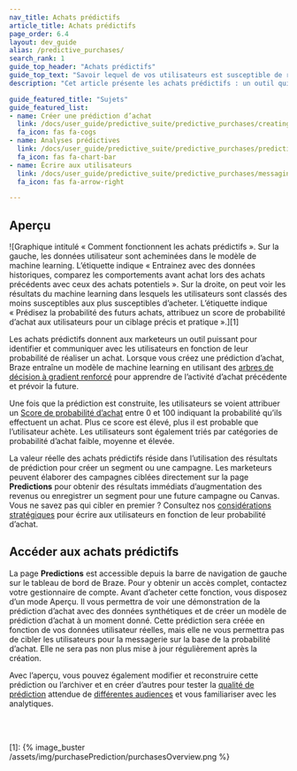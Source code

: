 ```yaml
---
nav_title: Achats prédictifs
article_title: Achats prédictifs
page_order: 6.4
layout: dev_guide
alias: /predictive_purchases/
search_rank: 1
guide_top_header: "Achats prédictifs"
guide_top_text: "Savoir lequel de vos utilisateurs est susceptible de réaliser un achat est une connaissance cruciale pour les entreprises en croissance. Sans cela, comment décidez-vous quelles campagnes construire ? Qui devrait recevoir des remises et des promotions ? Où dépenser un budget limité ? Braze aide à répondre à ces questions grâce aux Achats prédictifs, un modèle de machine learning qui permet aux équipes marketing de comprendre le comportement d’achat futur et de concentrer leurs ressources sur les campagnes maximisant les revenus."
description: "Cet article présente les achats prédictifs : un outil qui permet aux marketeurs d’identifier et de communiquer avec des utilisateurs en fonction de leur probabilité de réaliser un achat. "

guide_featured_title: "Sujets"
guide_featured_list:
- name: Créer une prédiction d’achat
  link: /docs/user_guide/predictive_suite/predictive_purchases/creating_a_purchase_prediction/
  fa_icon: fas fa-cogs
- name: Analyses prédictives
  link: /docs/user_guide/predictive_suite/predictive_purchases/prediction_analytics/
  fa_icon: fas fa-chart-bar
- name: Écrire aux utilisateurs
  link: /docs/user_guide/predictive_suite/predictive_purchases/messaging_users/
  fa_icon: fas fa-arrow-right

---
```


## Aperçu

![Graphique intitulé « Comment fonctionnent les achats prédictifs ». Sur la gauche, les données utilisateur sont acheminées dans le modèle de machine learning. L’étiquette indique « Entrainez avec des données historiques, comparez les comportements avant achat lors des achats précédents avec ceux des achats potentiels ». Sur la droite, on peut voir les résultats du machine learning dans lesquels les utilisateurs sont classés des moins susceptibles aux plus susceptibles d’acheter. L’étiquette indique « Prédisez la probabilité des futurs achats, attribuez un score de probabilité d’achat aux utilisateurs pour un ciblage précis et pratique ».][1]

Les achats prédictifs donnent aux marketeurs un outil puissant pour identifier et communiquer avec les utilisateurs en fonction de leur probabilité de réaliser un achat.  Lorsque vous créez une prédiction d’achat, Braze entraîne un modèle de machine learning en utilisant des [arbres de décision à gradient renforcé](https://en.wikipedia.org/wiki/Gradient_boosting) pour apprendre de l’activité d’achat précédente et prévoir la future. 

Une fois que la prédiction est construite, les utilisateurs se voient attribuer un [Score de probabilité d’achat]({{site.baseurl}}/user_guide/predictive_suite/predictive_purchases/prediction_analytics/#purchase_score) entre 0 et 100 indiquant la probabilité qu’ils effectuent un achat. Plus ce score est élevé, plus il est probable que l’utilisateur achète. Les utilisateurs sont également triés par catégories de probabilité d’achat faible, moyenne et élevée. 

La valeur réelle des achats prédictifs réside dans l’utilisation des résultats de prédiction pour créer un segment ou une campagne. Les marketeurs peuvent élaborer des campagnes ciblées directement sur la page **Predictions** pour obtenir des résultats immédiats d’augmentation des revenus ou enregistrer un segment pour une future campagne ou Canvas. Vous ne savez pas qui cibler en premier ? Consultez nos [considérations stratégiques]({{site.baseurl}}/user_guide/predictive_suite/predictive_purchases/messaging_users/#strategy) pour écrire aux utilisateurs en fonction de leur probabilité d’achat.

## Accéder aux achats prédictifs

La page **Predictions** est accessible depuis la barre de navigation de gauche sur le tableau de bord de Braze. Pour y obtenir un accès complet, contactez votre gestionnaire de compte. Avant d’acheter cette fonction, vous disposez d’un mode Aperçu. Il vous permettra de voir une démonstration de la prédiction d’achat avec des données synthétiques et de créer un modèle de prédiction d’achat à un moment donné. Cette prédiction sera créée en fonction de vos données utilisateur réelles, mais elle ne vous permettra pas de cibler les utilisateurs pour la messagerie sur la base de la probabilité d’achat. Elle ne sera pas non plus mise à jour régulièrement après la création.

Avec l’aperçu, vous pouvez également modifier et reconstruire cette prédiction ou l’archiver et en créer d’autres pour tester la [qualité de prédiction]({{site.baseurl}}/user_guide/predictive_suite/predictive_purchases/prediction_analytics/#prediction_quality) attendue de [différentes audiences]({{site.baseurl}}/user_guide/predictive_suite/predictive_purchases/creating_a_purchase_prediction/#audience) et vous familiariser avec les analytiques.

<br><br>

[1]: {% image_buster /assets/img/purchasePrediction/purchasesOverview.png %}


